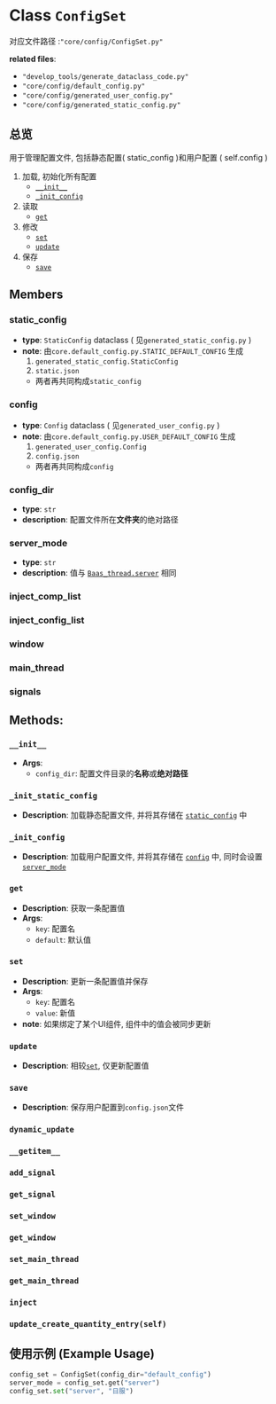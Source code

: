 # Class `ConfigSet`
对应文件路径 :`"core/config/ConfigSet.py"`

**related files**:
- `"develop_tools/generate_dataclass_code.py"`
- `"core/config/default_config.py"`
- `"core/config/generated_user_config.py"`
- `"core/config/generated_static_config.py"`

## 总览
用于管理配置文件, 包括静态配置( static_config )和用户配置 ( self.config )
1. 加载, 初始化所有配置 
    - [`__init__`](#init)
    - [`_init_config`](#init-config)
2. 读取
    - [`get`](#get)
3. 修改
    - [`set`](#set)
    - [`update`](#update)
4. 保存
    - [`save`](#save)

## Members
### static_config
- **type**: `StaticConfig` dataclass ( 见`generated_static_config.py` )
- **note**: 由`core.default_config.py.STATIC_DEFAULT_CONFIG` 生成
  1. `generated_static_config.StaticConfig`
  2. `static.json`
  - 两者再共同构成`static_config`
### config
- **type**: `Config` dataclass ( 见`generated_user_config.py` )
- **note**: 由`core.default_config.py.USER_DEFAULT_CONFIG` 生成
  1. `generated_user_config.Config`
  2. `config.json`
  - 两者再共同构成`config`
### config_dir
- **type**: `str`
- **description**: 配置文件所在**文件夹**的绝对路径
### server_mode 
- **type**: `str`
- **description**: 值与 [`Baas_thread.server`](/develop_doc/script/Baas_thread#server) 相同
### inject_comp_list

### inject_config_list

### window 
  
### main_thread 

### signals 

## Methods:

### `__init__`
- **Args**:
  - `config_dir`: 配置文件目录的**名称**或**绝对路径**

### `_init_static_config`
- **Description**: 加载静态配置文件, 并将其存储在 [`static_config`](#static-config) 中
### `_init_config`
- **Description**: 加载用户配置文件, 并将其存储在 [`config`](#config) 中, 同时会设置 [`server_mode`](#server_mode)  
### `get`
- **Description**: 获取一条配置值
- **Args**:
    - `key`: 配置名
    - `default`: 默认值
### `set`
- **Description**: 更新一条配置值并保存
- **Args**:
    - `key`: 配置名
    - `value`: 新值
- **note**: 如果绑定了某个UI组件, 组件中的值会被同步更新

### `update`
- **Description**: 相较[`set`](#set), 仅更新配置值

### `save`
- **Description**: 保存用户配置到`config.json`文件

### `dynamic_update`

### `__getitem__`

### `add_signal`

### `get_signal`

### `set_window`

### `get_window`

### `set_main_thread`

### `get_main_thread`

### `inject`

### `update_create_quantity_entry(self)`

## 使用示例 (Example Usage)
```python
config_set = ConfigSet(config_dir="default_config")
server_mode = config_set.get("server")
config_set.set("server", "日服")
```
